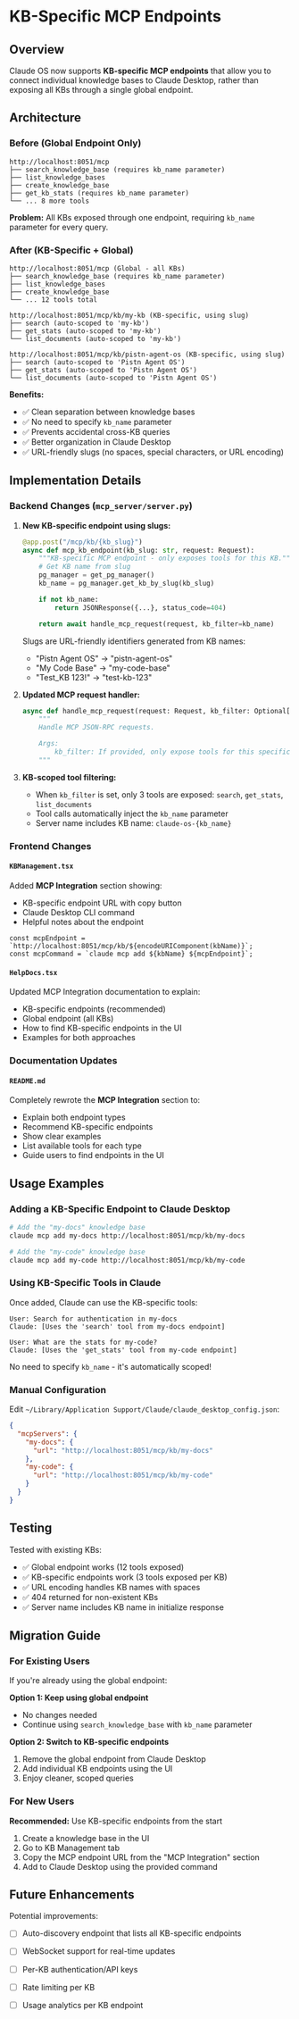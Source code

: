 # KB-Specific MCP Endpoints

## Overview

Claude OS now supports **KB-specific MCP endpoints** that allow you to connect individual knowledge bases to Claude Desktop, rather than exposing all KBs through a single global endpoint.

## Architecture

### Before (Global Endpoint Only)

```
http://localhost:8051/mcp
├── search_knowledge_base (requires kb_name parameter)
├── list_knowledge_bases
├── create_knowledge_base
├── get_kb_stats (requires kb_name parameter)
└── ... 8 more tools
```

**Problem:** All KBs exposed through one endpoint, requiring `kb_name` parameter for every query.

### After (KB-Specific + Global)

```
http://localhost:8051/mcp (Global - all KBs)
├── search_knowledge_base (requires kb_name parameter)
├── list_knowledge_bases
├── create_knowledge_base
└── ... 12 tools total

http://localhost:8051/mcp/kb/my-kb (KB-specific, using slug)
├── search (auto-scoped to 'my-kb')
├── get_stats (auto-scoped to 'my-kb')
└── list_documents (auto-scoped to 'my-kb')

http://localhost:8051/mcp/kb/pistn-agent-os (KB-specific, using slug)
├── search (auto-scoped to 'Pistn Agent OS')
├── get_stats (auto-scoped to 'Pistn Agent OS')
└── list_documents (auto-scoped to 'Pistn Agent OS')
```

**Benefits:**
- ✅ Clean separation between knowledge bases
- ✅ No need to specify `kb_name` parameter
- ✅ Prevents accidental cross-KB queries
- ✅ Better organization in Claude Desktop
- ✅ URL-friendly slugs (no spaces, special characters, or URL encoding)

## Implementation Details

### Backend Changes (`mcp_server/server.py`)

1. **New KB-specific endpoint using slugs:**

   ```python
   @app.post("/mcp/kb/{kb_slug}")
   async def mcp_kb_endpoint(kb_slug: str, request: Request):
       """KB-specific MCP endpoint - only exposes tools for this KB."""
       # Get KB name from slug
       pg_manager = get_pg_manager()
       kb_name = pg_manager.get_kb_by_slug(kb_slug)

       if not kb_name:
           return JSONResponse({...}, status_code=404)

       return await handle_mcp_request(request, kb_filter=kb_name)
   ```

   Slugs are URL-friendly identifiers generated from KB names:
   - "Pistn Agent OS" → "pistn-agent-os"
   - "My Code Base" → "my-code-base"
   - "Test_KB 123!" → "test-kb-123"

2. **Updated MCP request handler:**
   ```python
   async def handle_mcp_request(request: Request, kb_filter: Optional[str] = None):
       """
       Handle MCP JSON-RPC requests.

       Args:
           kb_filter: If provided, only expose tools for this specific KB
       """
   ```

3. **KB-scoped tool filtering:**
   - When `kb_filter` is set, only 3 tools are exposed: `search`, `get_stats`, `list_documents`
   - Tool calls automatically inject the `kb_name` parameter
   - Server name includes KB name: `claude-os-{kb_name}`

### Frontend Changes

#### `KBManagement.tsx`

Added **MCP Integration** section showing:
- KB-specific endpoint URL with copy button
- Claude Desktop CLI command
- Helpful notes about the endpoint

```tsx
const mcpEndpoint = `http://localhost:8051/mcp/kb/${encodeURIComponent(kbName)}`;
const mcpCommand = `claude mcp add ${kbName} ${mcpEndpoint}`;
```

#### `HelpDocs.tsx`

Updated MCP Integration documentation to explain:
- KB-specific endpoints (recommended)
- Global endpoint (all KBs)
- How to find KB-specific endpoints in the UI
- Examples for both approaches

### Documentation Updates

#### `README.md`

Completely rewrote the **MCP Integration** section to:
- Explain both endpoint types
- Recommend KB-specific endpoints
- Show clear examples
- List available tools for each type
- Guide users to find endpoints in the UI

## Usage Examples

### Adding a KB-Specific Endpoint to Claude Desktop

```bash
# Add the "my-docs" knowledge base
claude mcp add my-docs http://localhost:8051/mcp/kb/my-docs

# Add the "my-code" knowledge base
claude mcp add my-code http://localhost:8051/mcp/kb/my-code
```

### Using KB-Specific Tools in Claude

Once added, Claude can use the KB-specific tools:

```
User: Search for authentication in my-docs
Claude: [Uses the 'search' tool from my-docs endpoint]

User: What are the stats for my-code?
Claude: [Uses the 'get_stats' tool from my-code endpoint]
```

No need to specify `kb_name` - it's automatically scoped!

### Manual Configuration

Edit `~/Library/Application Support/Claude/claude_desktop_config.json`:

```json
{
  "mcpServers": {
    "my-docs": {
      "url": "http://localhost:8051/mcp/kb/my-docs"
    },
    "my-code": {
      "url": "http://localhost:8051/mcp/kb/my-code"
    }
  }
}
```

## Testing

Tested with existing KBs:
- ✅ Global endpoint works (12 tools exposed)
- ✅ KB-specific endpoints work (3 tools exposed per KB)
- ✅ URL encoding handles KB names with spaces
- ✅ 404 returned for non-existent KBs
- ✅ Server name includes KB name in initialize response

## Migration Guide

### For Existing Users

If you're already using the global endpoint:

**Option 1: Keep using global endpoint**
- No changes needed
- Continue using `search_knowledge_base` with `kb_name` parameter

**Option 2: Switch to KB-specific endpoints**
1. Remove the global endpoint from Claude Desktop
2. Add individual KB endpoints using the UI
3. Enjoy cleaner, scoped queries

### For New Users

**Recommended:** Use KB-specific endpoints from the start
1. Create a knowledge base in the UI
2. Go to KB Management tab
3. Copy the MCP endpoint URL from the "MCP Integration" section
4. Add to Claude Desktop using the provided command

## Future Enhancements

Potential improvements:
- [ ] Auto-discovery endpoint that lists all KB-specific endpoints
- [ ] WebSocket support for real-time updates
- [ ] Per-KB authentication/API keys
- [ ] Rate limiting per KB
- [ ] Usage analytics per KB endpoint


